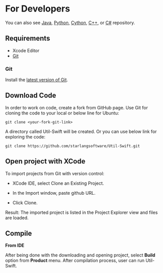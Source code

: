 # For Developers

You can also see [Java](https://github.com/starlangsoftware/Util), [Python](https://github.com/starlangsoftware/Util-Py), [Cython](https://github.com/starlangsoftware/Util-Cy), [C++](https://github.com/starlangsoftware/Util-CPP), or [C#](https://github.com/starlangsoftware/Util-CS) repository.

## Requirements

* Xcode Editor
* [Git](#git)

### Git

Install the [latest version of Git](https://git-scm.com/book/en/v2/Getting-Started-Installing-Git).

## Download Code

In order to work on code, create a fork from GitHub page. 
Use Git for cloning the code to your local or below line for Ubuntu:

	git clone <your-fork-git-link>

A directory called Util-Swift will be created. Or you can use below link for exploring the code:

	git clone https://github.com/starlangsoftware/Util-Swift.git

## Open project with XCode

To import projects from Git with version control:

* XCode IDE, select Clone an Existing Project.

* In the Import window, paste github URL.

* Click Clone.

Result: The imported project is listed in the Project Explorer view and files are loaded.


## Compile

**From IDE**

After being done with the downloading and opening project, select **Build** option from **Product** menu. After compilation process, user can run Util-Swift.

